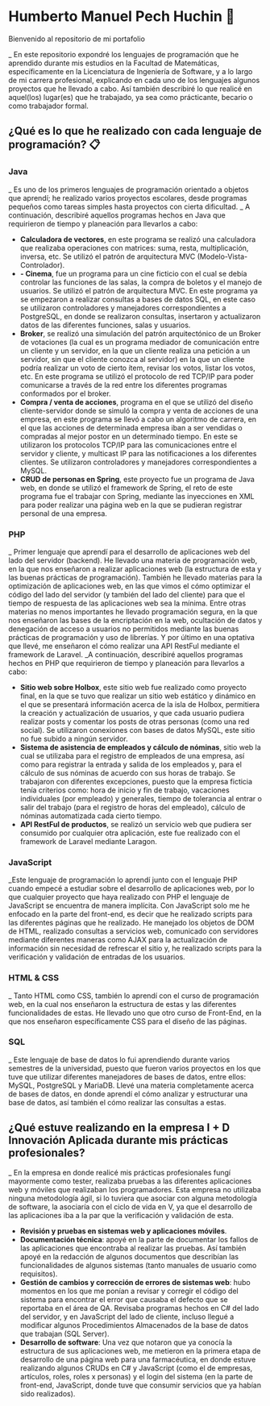 # Humberto Manuel Pech Huchin 🚀
Bienvenido al repositorio de mi portafolio

_ En este repositorio expondré los lenguajes de programación que he aprendido durante mis estudios en la Facultad de Matemáticas, específicamente en la Licenciatura de Ingeniería de Software, y a lo largo de mi carrera profesional, explicando en cada uno de los lenguajes algunos proyectos que he llevado a cabo. Así también describiré lo que realicé en aquel(los) lugar(es) que he trabajado, ya sea como prácticante, becario o como trabajador formal.

## ¿Qué es lo que he realizado con cada lenguaje de programación? 📋

### Java
_ Es uno de los primeros lenguajes de programación orientado a objetos que aprendí; he realizado varios proyectos escolares, desde programas pequeños como tareas simples hasta proyectos con cierta dificultad.
_ A continuación, describiré aquellos programas hechos en Java que requirieron de tiempo y planeación para llevarlos a cabo:

* **Calculadora de vectores**, en este programa se realizó una calculadora que realizaba operaciones con matrices: suma, resta, multiplicación, inversa, etc. Se utilizó el patrón de arquitectura MVC (Modelo-Vista-Controlador). 
* **- Cinema**, fue un programa para un cine ficticio con el cual se debía controlar las funciones de las salas, la compra de boletos y el manejo de usuarios. Se utilizó el patrón de arquitectura MVC. En este programa ya se empezaron a realizar consultas a bases de datos SQL, en este caso se utilizaron controladores y manejadores correspondientes a PostgreSQL, en donde se realizaron consultas, insertaron y actualizaron datos de las diferentes funciones, salas y usuarios.
* **Broker**, se realizó una simulación del patrón arquitectónico de un Broker de votaciones (la cual es un programa mediador de comunicación entre un cliente y un servidor, en la que un cliente realiza una petición a un servidor, sin que el cliente conozca al servidor) en la que un cliente podría realizar un voto de cierto ítem, revisar los votos, listar los votos, etc. En este programa se utilizó el protocolo de red TCP/IP para poder comunicarse a través de la red entre los diferentes programas conformados por el broker.
* **Compra / venta de acciones**, programa en el que se utilizó del diseño cliente-servidor donde se simuló la compra y venta de acciones de una empresa, en este programa se llevó a cabo un algoritmo de carrera, en el que las acciones de determinada empresa iban a ser vendidas o compradas al mejor postor en un determinado tiempo. En este se utilizaron los protocolos TCP/IP para las comunicaciones entre el servidor y cliente, y multicast IP para las notificaciones a los diferentes clientes. Se utilizaron controladores y manejadores correspondientes a MySQL.
* **CRUD de personas en Spring**, este proyecto fue un programa de Java web, en donde se utilizó el framework de Spring, el reto de este programa fue el trabajar con Spring, mediante las inyecciones en XML para poder realizar una página web en la que se pudieran registrar personal de una empresa.

### PHP
_ Primer lenguaje que aprendí para el desarrollo de aplicaciones web del lado del servidor (backend). He llevado una materia de programación web, en la que nos enseñaron a realizar aplicaciones web (la estructura de esta y las buenas prácticas de programación). También he llevado materias para la optimización de aplicaciones web, en las que vimos el cómo optimizar el código del lado del servidor (y también del lado del cliente) para que el tiempo de respuesta de las aplicaciones web sea la mínima. Entre otras materias no menos importantes he llevado programación segura, en la que nos enseñaron las bases de la encriptación en la web, ocultación de datos y denegación de acceso a usuarios no permitidos mediante las buenas prácticas de programación y uso de librerías. Y por último en una optativa que llevé, me enseñaron el cómo realizar una API RestFul mediante el framework de Laravel.
_A continuación, describiré aquellos programas hechos en PHP que requirieron de tiempo y planeación para llevarlos a cabo:

* **Sitio web sobre Holbox**, este sitio web fue realizado como proyecto final, en la que se tuvo que realizar un sitio web estático y dinámico en el que se presentará información acerca de la isla de Holbox, permitiera la creación y actualización de usuarios, y que cada usuario pudiera realizar posts y comentar los posts de otras personas (como una red social). Se utilizaron conexiones con bases de datos MySQL, este sitio no fue subido a ningún servidor.
* **Sistema de asistencia de empleados y cálculo de nóminas**, sitio web la cual se utilizaba para el registro de empleados de una empresa, así como para registrar la entrada y salida de los empleados y, para el cálculo de sus nóminas de acuerdo con sus horas de trabajo. Se trabajaron con diferentes excepciones, puesto que la empresa ficticia tenía criterios como: hora de inicio y fin de trabajo, vacaciones individuales (por empleado) y generales, tiempo de tolerancia al entrar o salir del trabajo (para el registro de horas del empleado), cálculo de nóminas automatizada cada cierto tiempo.
* **API RestFul de productos**, se realizó un servicio web que pudiera ser consumido por cualquier otra aplicación, este fue realizado con el framework de Laravel mediante Laragon. 

### JavaScript
_Este lenguaje de programación lo aprendí junto con el lenguaje PHP cuando empecé a estudiar sobre el desarrollo de aplicaciones web, por lo que cualquier proyecto que haya realizado con PHP el lenguaje de JavaScript se encuentra de manera implícita. Con JavaScript solo me he enfocado en la parte del front-end, es decir que he realizado scripts para las diferentes páginas que he realizado. He manejado los objetos de DOM de HTML, realizado consultas a servicios web, comunicado con servidores mediante diferentes maneras como AJAX para la actualización de información sin necesidad de refrescar el sitio y, he realizado scripts para la verificación y validación de entradas de los usuarios.

### HTML & CSS
_ Tanto HTML como CSS, también lo aprendí con el curso de programación web, en la cual nos enseñaron la estructura de estas y las diferentes funcionalidades de estas. He llevado uno que otro curso de Front-End, en la que nos enseñaron específicamente CSS para el diseño de las páginas.

### SQL
_ Este lenguaje de base de datos lo fui aprendiendo durante varios semestres de la universidad, puesto que fueron varios proyectos en los que tuve que utilizar diferentes manejadores de bases de datos, entre ellos: MySQL, PostgreSQL y MariaDB. Llevé una materia completamente acerca de bases de datos, en donde aprendí el cómo analizar y estructurar una base de datos, así también el cómo realizar las consultas a estas.

## ¿Qué estuve realizando en la empresa I + D Innovación Aplicada durante mis prácticas profesionales?

_ En la empresa en donde realicé mis prácticas profesionales fungí mayormente como tester, realizaba pruebas a las diferentes aplicaciones web y móviles que realizaban los programadores. Esta empresa no utilizaba ninguna metodología ágil, si lo tuviera que asociar con alguna metodología de software, la asociaría con el ciclo de vida en V, ya que el desarrollo de las aplicaciones iba a la par que la verificación y validación de esta.

* **Revisión y pruebas en sistemas web y aplicaciones móviles**.
* **Documentación técnica**: apoyé en la parte de documentar los fallos de las aplicaciones que encontraba al realizar las pruebas. Así también apoyé en la redacción de algunos documentos que describían las funcionalidades de algunos sistemas (tanto manuales de usuario como requisitos).
* **Gestión de cambios y corrección de errores de sistemas web**: hubo momentos en los que me ponían a revisar y corregir el código del sistema para encontrar el error que causaba el defecto que se reportaba en el área de QA. Revisaba programas hechos en C# del lado del servidor, y en JavaScript del lado de cliente, incluso llegué a modificar algunos Procedimientos Almacenados de la base de datos que trabajan (SQL Server).
* **Desarrollo de software**: Una vez que notaron que ya conocía la estructura de sus aplicaciones web, me metieron en la primera etapa de desarrollo de una página web para una farmacéutica, en donde estuve realizando algunos CRUDs en C# y JavaScript (como el de empresas, artículos, roles, roles x personas) y el login del sistema (en la parte de front-end, JavaScript, donde tuve que consumir servicios que ya habían sido realizados).
